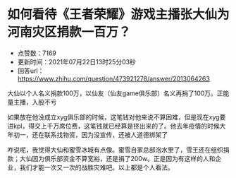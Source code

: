 # 如何看待《王者荣耀》游戏主播张大仙为河南灾区捐款一百万？
- 点赞数：7169
- 更新时间：2021年07月22日13时25分03秒
- 回答url：https://www.zhihu.com/question/473921278/answer/2013064263
<body>
 <p data-pid="9YSbtx5H">大仙以个人名义捐款100万，以仙友（仙友game俱乐部）名义再捐了100万。正能量主播，入股不亏</p>
 <p data-pid="_vO2-1Hf">如果放在他没成立xyg俱乐部的时候，这笔钱对他来说不算困难，但是现在xyg要进kpl，得交上千万席位费，这笔钱就已经算是挤出来的了。他去年疫情的时候大年初一，还在联系找物资，因为没宣传，还被人道德绑架了</p>
 <p data-pid="OM7hyay7">咋说呢，我觉得大仙和蜜雪冰城有点像。蜜雪自家总部泡水里了，雪王还在组织捐款；大仙因为俱乐部资金不算宽裕，还是捐了200w。正是因为有这样的人和企业，我们才能一次又一次的战胜灾难吧。以上都是个人看法。</p>
</body>